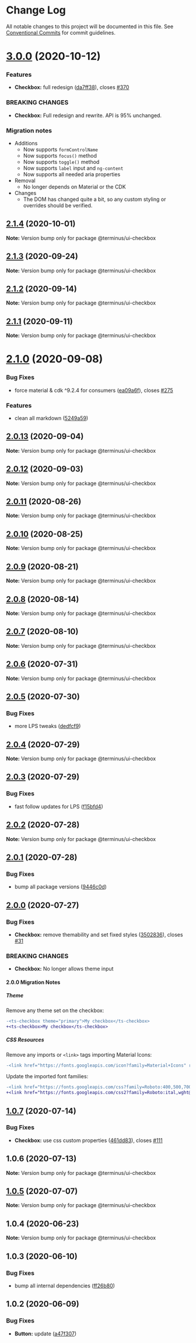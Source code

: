 # Change Log

All notable changes to this project will be documented in this file.
See [Conventional Commits](https://conventionalcommits.org) for commit guidelines.

# [3.0.0](https://github.com/GetTerminus/terminus-oss/compare/@terminus/ui-checkbox@2.1.4...@terminus/ui-checkbox@3.0.0) (2020-10-12)


### Features

* **Checkbox:** full redesign ([da7ff38](https://github.com/GetTerminus/terminus-oss/commit/da7ff381946f87941477a61827bb6084c7b0f9ea)), closes [#370](https://github.com/GetTerminus/terminus-oss/issues/370)


### BREAKING CHANGES

* **Checkbox:** Full redesign and rewrite. API is 95% unchanged.

### Migration notes

- Additions
    - Now supports `formControlName`
    - Now supports `focus()` method
    - Now supports `toggle()` method
    - Now supports `label` input and `ng-content`
    - Now supports all needed aria properties
- Removal
    - No longer depends on Material or the CDK
- Changes
    - The DOM has changed quite a bit, so any custom styling or overrides should be verified.





## [2.1.4](https://github.com/GetTerminus/terminus-oss/compare/@terminus/ui-checkbox@2.1.3...@terminus/ui-checkbox@2.1.4) (2020-10-01)

**Note:** Version bump only for package @terminus/ui-checkbox





## [2.1.3](https://github.com/GetTerminus/terminus-oss/compare/@terminus/ui-checkbox@2.1.2...@terminus/ui-checkbox@2.1.3) (2020-09-24)

**Note:** Version bump only for package @terminus/ui-checkbox





## [2.1.2](https://github.com/GetTerminus/terminus-oss/compare/@terminus/ui-checkbox@2.1.1...@terminus/ui-checkbox@2.1.2) (2020-09-14)

**Note:** Version bump only for package @terminus/ui-checkbox





## [2.1.1](https://github.com/GetTerminus/terminus-oss/compare/@terminus/ui-checkbox@2.1.0...@terminus/ui-checkbox@2.1.1) (2020-09-11)

**Note:** Version bump only for package @terminus/ui-checkbox





# [2.1.0](https://github.com/GetTerminus/terminus-oss/compare/@terminus/ui-checkbox@2.0.13...@terminus/ui-checkbox@2.1.0) (2020-09-08)


### Bug Fixes

* force material & cdk ^9.2.4 for consumers ([ea09a6f](https://github.com/GetTerminus/terminus-oss/commit/ea09a6ff88a1ea239fe0e24cb011abfb3ffc8908)), closes [#275](https://github.com/GetTerminus/terminus-oss/issues/275)


### Features

* clean all markdown ([5249a59](https://github.com/GetTerminus/terminus-oss/commit/5249a59486be63b6d9a0be7a801defb9b6adcedc))





## [2.0.13](https://github.com/GetTerminus/terminus-oss/compare/@terminus/ui-checkbox@2.0.12...@terminus/ui-checkbox@2.0.13) (2020-09-04)

**Note:** Version bump only for package @terminus/ui-checkbox





## [2.0.12](https://github.com/GetTerminus/terminus-oss/compare/@terminus/ui-checkbox@2.0.11...@terminus/ui-checkbox@2.0.12) (2020-09-03)

**Note:** Version bump only for package @terminus/ui-checkbox

## [2.0.11](https://github.com/GetTerminus/terminus-oss/compare/@terminus/ui-checkbox@2.0.10...@terminus/ui-checkbox@2.0.11) (2020-08-26)

**Note:** Version bump only for package @terminus/ui-checkbox

## [2.0.10](https://github.com/GetTerminus/terminus-oss/compare/@terminus/ui-checkbox@2.0.9...@terminus/ui-checkbox@2.0.10) (2020-08-25)

**Note:** Version bump only for package @terminus/ui-checkbox

## [2.0.9](https://github.com/GetTerminus/terminus-oss/compare/@terminus/ui-checkbox@2.0.8...@terminus/ui-checkbox@2.0.9) (2020-08-21)

**Note:** Version bump only for package @terminus/ui-checkbox

## [2.0.8](https://github.com/GetTerminus/terminus-oss/compare/@terminus/ui-checkbox@2.0.7...@terminus/ui-checkbox@2.0.8) (2020-08-14)

**Note:** Version bump only for package @terminus/ui-checkbox

## [2.0.7](https://github.com/GetTerminus/terminus-oss/compare/@terminus/ui-checkbox@2.0.6...@terminus/ui-checkbox@2.0.7) (2020-08-10)

**Note:** Version bump only for package @terminus/ui-checkbox

## [2.0.6](https://github.com/GetTerminus/terminus-oss/compare/@terminus/ui-checkbox@2.0.5...@terminus/ui-checkbox@2.0.6) (2020-07-31)

**Note:** Version bump only for package @terminus/ui-checkbox

## [2.0.5](https://github.com/GetTerminus/terminus-oss/compare/@terminus/ui-checkbox@2.0.4...@terminus/ui-checkbox@2.0.5) (2020-07-30)

### Bug Fixes

* more LPS tweaks ([dedfcf9](https://github.com/GetTerminus/terminus-oss/commit/dedfcf947e3bcd33041b388ccab9bcc5bf273f51))

## [2.0.4](https://github.com/GetTerminus/terminus-oss/compare/@terminus/ui-checkbox@2.0.3...@terminus/ui-checkbox@2.0.4) (2020-07-29)

**Note:** Version bump only for package @terminus/ui-checkbox

## [2.0.3](https://github.com/GetTerminus/terminus-oss/compare/@terminus/ui-checkbox@2.0.2...@terminus/ui-checkbox@2.0.3) (2020-07-29)

### Bug Fixes

* fast follow updates for LPS ([f15bfd4](https://github.com/GetTerminus/terminus-oss/commit/f15bfd4fa088da2fea76e9964c664bad8844e740))

## [2.0.2](https://github.com/GetTerminus/terminus-oss/compare/@terminus/ui-checkbox@2.0.1...@terminus/ui-checkbox@2.0.2) (2020-07-28)

**Note:** Version bump only for package @terminus/ui-checkbox

## [2.0.1](https://github.com/GetTerminus/terminus-oss/compare/@terminus/ui-checkbox@2.0.0...@terminus/ui-checkbox@2.0.1) (2020-07-28)

### Bug Fixes

* bump all package versions ([9446c0d](https://github.com/GetTerminus/terminus-oss/commit/9446c0d5cde3bd693cfba7cabbfd2db443a47b00))

## [2.0.0](https://github.com/GetTerminus/terminus-oss/compare/@terminus/ui-checkbox@1.0.7...@terminus/ui-checkbox@2.0.0) (2020-07-27)

### Bug Fixes

* **Checkbox:** remove themability and set fixed styles ([3502836](https://github.com/GetTerminus/terminus-oss/commit/350283666e2b764c307dec68d2799b48d2387257)), closes [#31](https://github.com/GetTerminus/terminus-oss/issues/31)

### BREAKING CHANGES

* **Checkbox:** No longer allows theme input

#### 2.0.0 Migration Notes

##### Theme

Remove any theme set on the checkbox:

```diff
-<ts-checkbox theme="primary">My checkbox</ts-checkbox>
+<ts-checkbox>My checkbox</ts-checkbox>
```

##### CSS Resources

Remove any imports or `<link>` tags importing Material Icons:

```diff
-<link href="https://fonts.googleapis.com/icon?family=Material+Icons" rel="stylesheet">
```

Update the imported font families:

```diff
-<link href="https://fonts.googleapis.com/css?family=Roboto:400,500,700" rel="stylesheet">
+<link href="https://fonts.googleapis.com/css2?family=Roboto:ital,wght@0,400;0,500;0,700;1,400&display=swap" rel="stylesheet">
```

## [1.0.7](https://github.com/GetTerminus/terminus-oss/compare/@terminus/ui-checkbox@1.0.6...@terminus/ui-checkbox@1.0.7) (2020-07-14)

### Bug Fixes

* **Checkbox:** use css custom properties ([461dd83](https://github.com/GetTerminus/terminus-oss/commit/461dd83ad6d371700a82a508f24353d74d81bfd0)), closes [#111](https://github.com/GetTerminus/terminus-oss/issues/111)

## 1.0.6 (2020-07-13)

**Note:** Version bump only for package @terminus/ui-checkbox

## [1.0.5](https://github.com/GetTerminus/terminus-oss/compare/@terminus/ui-checkbox@1.0.4...@terminus/ui-checkbox@1.0.5) (2020-07-07)

**Note:** Version bump only for package @terminus/ui-checkbox

## 1.0.4 (2020-06-23)

**Note:** Version bump only for package @terminus/ui-checkbox

## 1.0.3 (2020-06-10)

### Bug Fixes

* bump all internal dependencies ([ff26b80](https://github.com/GetTerminus/terminus-oss/commit/ff26b806bb599401f006996be5b567a378e68ef3))

## 1.0.2 (2020-06-09)

### Bug Fixes

* **Button:** update ([a47f307](https://github.com/GetTerminus/terminus-oss/commit/a47f30757b9216d6ee76788c117e76eacf5289e5))
